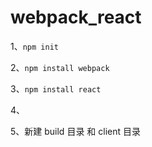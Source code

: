 # webpack_react
1、`npm init`

2、`npm install webpack`

3、`npm install react`

4、

5、新建 build 目录 和 client 目录
